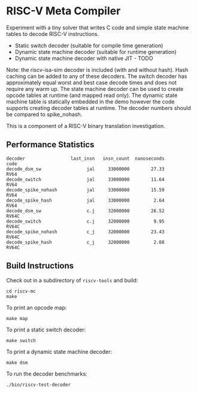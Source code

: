 # RISC-V Meta Compiler

Experiment with a tiny solver that writes C code and simple
state machine tables to decode RISC-V instructions.

 * Static switch decoder (suitable for compile time generation)
 * Dynamic state machine decoder (suitable for runtime generation)
 * Dynamic state machine decoder with native JIT - TODO

Note: the riscv-isa-sim decoder is included (with and without hash).
Hash caching can be added to any of these decoders. The switch
decoder has approximately equal worst and best case decode times
and does not require any warm up. The state machine decoder can be
used to create opcode tables at runtime (and mapped read only).
The dynamic state machine table is statically embedded in the demo
however the code supports creating decoder tables at runtime.
The decoder numbers should be compared to spike_nohash.

This is a component of a RISC-V binary translation investigation.

## Performance Statistics

```
decoder                 last_insn   insn_count  nanoseconds         code
decode_dsm_sw                 jal     33000000        27.33         RV64
decode_switch                 jal     33000000        11.64         RV64
decode_spike_nohash           jal     33000000        15.59         RV64
decode_spike_hash             jal     33000000         2.64         RV64
decode_dsm_sw                 c.j     32000000        26.52        RV64C
decode_switch                 c.j     32000000         9.95        RV64C
decode_spike_nohash           c_j     32000000        23.43        RV64C
decode_spike_hash             c_j     32000000         2.08        RV64C
```

## Build Instructions

Check out in a subdirectory of ```riscv-tools``` and build:
```
cd riscv-mc
make
```

To print an opcode map:
```
make map
```

To print a static switch decoder:
```
make switch
```

To print a dynamic state machine decoder:
```
make dsm
```

To run the decoder benchmarks:
```
./bin/riscv-test-decoder
